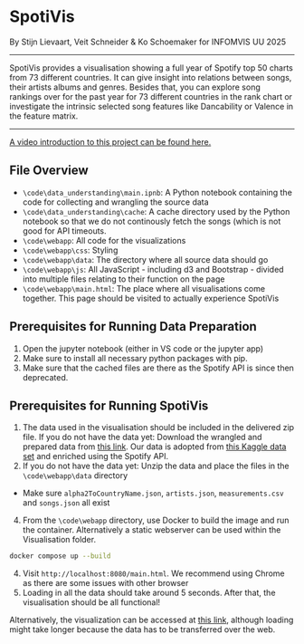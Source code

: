 # SpotiVis
By Stijn Lievaart, Veit Schneider & Ko Schoemaker for INFOMVIS UU 2025

---
SpotiVis provides a visualisation showing a full year of Spotify top 50 charts from 73 different countries. It can give insight into relations between songs, their artists albums and genres. Besides that, you can explore song rankings over for the past year for 73 different countries in the rank chart or investigate the intrinsic selected song features like Dancability or Valence in the feature matrix.

---

[A video introduction to this project can be found here.](https://youtu.be/MuHuBBpk1ZU)

## File Overview
- `\code\data_understanding\main.ipnb`: A Python notebook containing the code for collecting and wrangling the source data
- `\code\data_understanding\cache`: A cache directory used by the Python notebook so that we do not continously fetch the songs (which is not good for API timeouts.
- `\code\webapp`: All code for the visualizations
- `\code\webapp\css`: Styling
- `\code\webapp\data`: The directory where all source data should go
- `\code\webapp\js`: All JavaScript - including d3 and Bootstrap - divided into multiple files relating to their function on the page
- `\code\webapp\main.html`: The place where all visualisations come together. This page should be visited to actually experience SpotiVis

## Prerequisites for Running Data Preparation
1. Open the jupyter notebook (either in VS code or the jupyter app)
2. Make sure to install all necessary python packages with pip.
3. Make sure that the cached files are there as the Spotify API is since then deprecated.

## Prerequisites for Running SpotiVis
1. The data used in the visualisation should be included in the delivered zip file. If you do not have the data yet: Download the wrangled and prepared data from [this link](https://solisservices-my.sharepoint.com/:f:/g/personal/s_j_d_lievaart_students_uu_nl/EsnOkMxa9iBMgjGCxXGu8b0BvjOsVQQl7Djd5c0afCo5AQ?e=ytYOfe). Our data is adopted from [this Kaggle data set](https://www.kaggle.com/datasets/asaniczka/top-spotify-songs-in-73-countries-daily-updated) and enriched using the Spotify API.
2. If you do not have the data yet: Unzip the data and place the files in the `\code\webapp\data` directory
- Make sure `alpha2ToCountryName.json`, `artists.json`, `measurements.csv` and `songs.json` all exist
4. From the `\code\webapp` directory, use Docker to build the image and run the container. Alternatively a static webserver can be used within the Visualisation folder.
```bash
docker compose up --build
```
4. Visit `http://localhost:8080/main.html`. We recommend using Chrome as there are some issues with other browser 
5. Loading in all the data should take around 5 seconds. After that, the visualisation should be all functional!

Alternatively, the visualization can be accessed at [this link](https://koschoemaker.nl/INFOMVIS/main.html), although loading might take longer because the data has to be transferred over the web.

